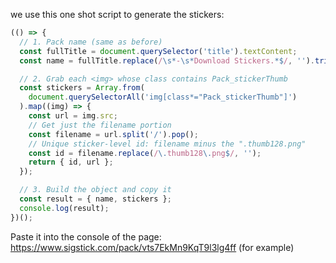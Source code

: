 we use this one shot script to generate the stickers:

```js
(() => {
  // 1. Pack name (same as before)
  const fullTitle = document.querySelector('title').textContent;
  const name = fullTitle.replace(/\s*-\s*Download Stickers.*$/, '').trim();

  // 2. Grab each <img> whose class contains Pack_stickerThumb
  const stickers = Array.from(
    document.querySelectorAll('img[class*="Pack_stickerThumb"]')
  ).map((img) => {
    const url = img.src;
    // Get just the filename portion
    const filename = url.split('/').pop();
    // Unique sticker‐level id: filename minus the ".thumb128.png"
    const id = filename.replace(/\.thumb128\.png$/, '');
    return { id, url };
  });

  // 3. Build the object and copy it
  const result = { name, stickers };
  console.log(result);
})();
```

Paste it into the console of the page: https://www.sigstick.com/pack/vts7EkMn9KqT9l3lg4ff (for example)
